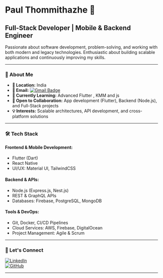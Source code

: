 # Paul Thommithazhe 🚀


## **Full-Stack Developer | Mobile & Backend Engineer**  

Passionate about software development, problem-solving, and working with both modern and legacy technologies. Enthusiastic about building scalable applications and continuously improving my skills.  

---

### **📌 About Me**  
- **📍 Location:** India  
- **📧 Email:** [![Gmail Badge](https://img.shields.io/badge/-paul04kply@gmail.com-c14438?style=plastic&logo=Gmail&logoColor=white&link=mailto:paul04kply@gmail.com)](mailto:paul04kply@gmail.com)  
- **🚀 Currently Learning:** Advanced Flutter , KMM and js
- **🤝 Open to Collaboration:** App development (Flutter), Backend (Node.js), and Full-Stack projects  
- **💡 Interests:** Scalable architectures, API development, and cross-platform solutions  

---

### **🛠 Tech Stack**  

#### **Frontend & Mobile Development:**  
- Flutter (Dart)  
- React Native  
- UI/UX: Material UI, TailwindCSS  

#### **Backend & APIs:**  
- Node.js (Express.js, Nest.js)  
- REST & GraphQL APIs  
- Databases: Firebase, PostgreSQL, MongoDB  

#### **Tools & DevOps:**  
- Git, Docker, CI/CD Pipelines  
- Cloud Services: AWS, Firebase, DigitalOcean  
- Project Management: Agile & Scrum  

---

### **🔗 Let's Connect**  
[![LinkedIn](https://img.shields.io/badge/LinkedIn-Connect-blue?style=flat&logo=linkedin)](#)  
[![GitHub](https://img.shields.io/badge/GitHub-Follow-black?style=flat&logo=github)](https://github.com/your-github-username)  

---


